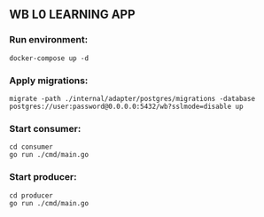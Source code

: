 ## WB L0 LEARNING APP

### Run environment:
	docker-compose up -d
### Apply migrations:
	migrate -path ./internal/adapter/postgres/migrations -database postgres://user:password@0.0.0.0:5432/wb?sslmode=disable up
### Start consumer:
	cd consumer
	go run ./cmd/main.go
### Start producer:
	cd producer
	go run ./cmd/main.go
